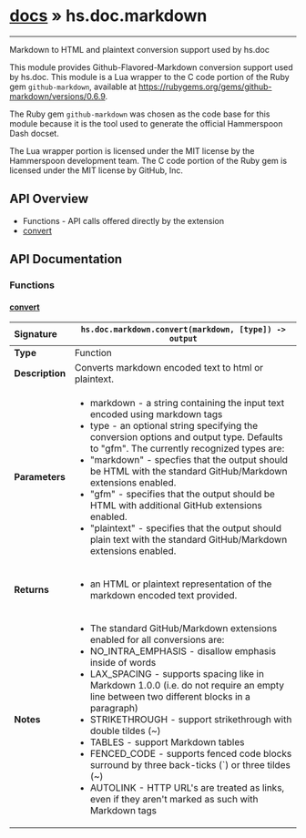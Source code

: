 # [docs](index.md) » hs.doc.markdown
---

Markdown to HTML and plaintext conversion support used by hs.doc

This module provides Github-Flavored-Markdown conversion support used by hs.doc.  This module is a Lua wrapper to the C code portion of the Ruby gem `github-markdown`, available at https://rubygems.org/gems/github-markdown/versions/0.6.9.

The Ruby gem `github-markdown` was chosen as the code base for this module because it is the tool used to generate the official Hammerspoon Dash docset.

The Lua wrapper portion is licensed under the MIT license by the Hammerspoon development team.  The C code portion of the Ruby gem is licensed under the MIT license by GitHub, Inc.

## API Overview
* Functions - API calls offered directly by the extension
 * [convert](#convert)

## API Documentation

### Functions

#### [convert](#convert)
| <span style="float: left;">**Signature**</span> | <span style="float: left;">`hs.doc.markdown.convert(markdown, [type]) -> output` </span>                                                          |
| -----------------------------------------------------|---------------------------------------------------------------------------------------------------------|
| **Type**                                             | Function                                                                                         |
| **Description**                                      | Converts markdown encoded text to html or plaintext.                                                                                         |
| **Parameters**                                       | <ul markdown="1"><li markdown="1">markdown - a string containing the input text encoded using markdown tags</li><li markdown="1">type     - an optional string specifying the conversion options and output type.  Defaults to "gfm".  The currently recognized types are:</li><li markdown="1">  "markdown"  - specfies that the output should be HTML with the standard GitHub/Markdown extensions enabled.</li><li markdown="1">  "gfm"       - specifies that the output should be HTML with additional GitHub extensions enabled.</li><li markdown="1">  "plaintext" - specifies that the output should plain text with the standard GitHub/Markdown extensions enabled.</li></ul> |
| **Returns**                                          | <ul markdown="1"><li markdown="1">an HTML or plaintext representation of the markdown encoded text provided.</li></ul>          |
| **Notes**                                            | <ul markdown="1"><li markdown="1">The standard GitHub/Markdown extensions enabled for all conversions are:</li><li markdown="1">  NO_INTRA_EMPHASIS -  disallow emphasis inside of words</li><li markdown="1">  LAX_SPACING       - supports spacing like in Markdown 1.0.0 (i.e. do not require an empty line between two different blocks in a paragraph)</li><li markdown="1">  STRIKETHROUGH     - support strikethrough with double tildes (~)</li><li markdown="1">  TABLES            - support Markdown tables</li><li markdown="1">  FENCED_CODE       - supports fenced code blocks surround by three back-ticks (`) or three tildes (~)</li><li markdown="1">  AUTOLINK          - HTTP URL's are treated as links, even if they aren't marked as such with Markdown tags</li></ul>                |

